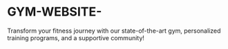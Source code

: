 # GYM-WEBSITE-
Transform your fitness journey with our state-of-the-art gym, personalized training programs, and a supportive community!
